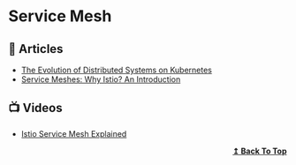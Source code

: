 # Service Mesh

## 📕 Articles
- [The Evolution of Distributed Systems on Kubernetes](https://www.infoq.com/articles/distributed-systems-kubernetes/)
- [Service Meshes: Why Istio? An Introduction](https://dzone.com/articles/why-istio-intro)

## 📺 Videos
- [Istio Service Mesh Explained](https://www.youtube.com/watch?v=6zDrLvpfCK4&list=PLOspHqNVtKACSagAEeIY20NMVLNeQ1ZJx&index=5)

<div align="right">
  <b><a href="#contents">↥ Back To Top</a></b>
</div>